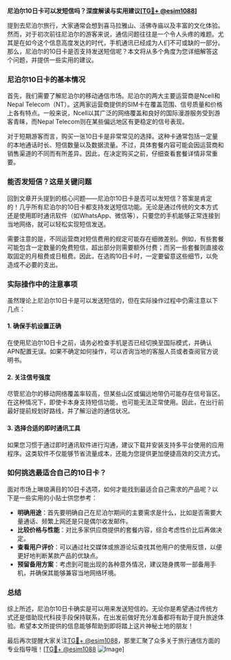 **尼泊尔10日卡可以发短信吗？深度解读与实用建议[[TG💪+ @esim1088](https://t.me/s/esim1088)]**

提到去尼泊尔旅行，大家通常会想到喜马拉雅山、活佛寺庙以及丰富的文化体验。然而，对于初次前往尼泊尔的游客来说，通信问题往往是一个令人头疼的难题。尤其是在如今这个信息高度发达的时代，手机通讯已经成为人们不可或缺的一部分。那么，尼泊尔的10日卡是否支持发送短信呢？本文将从多个角度为您详细解答这个问题，并提供一些实用的建议。

### 尼泊尔10日卡的基本情况

首先，我们需要了解尼泊尔的移动通信市场。尼泊尔的两大主要运营商是Ncell和 Nepal Telecom（NT）。这两家运营商提供的SIM卡在覆盖范围、信号质量和价格上各有特点。一般来说，Ncell以其广泛的网络覆盖和良好的国际漫游服务受到游客青睐，而Nepal Telecom则在某些偏远地区有更稳定的信号表现。

对于短期游客而言，购买一张10日卡是非常常见的选择。这种卡通常包括一定量的本地通话时长、短信数量以及数据流量。不过，具体套餐内容可能会因运营商和销售渠道的不同而有所差异。因此，在决定购买之前，仔细查看套餐详情非常重要。

### 能否发短信？这是关键问题

回到文章开头提到的核心问题——尼泊尔10日卡是否可以发短信？答案是肯定的！几乎所有尼泊尔的10日卡都支持发送短信功能。无论是通过传统的文本方式还是使用即时通讯软件（如WhatsApp、微信等），只要您的手机能够正常连接到当地网络，就可以轻松实现短信发送。

需要注意的是，不同运营商对短信费用的规定可能存在细微差别。例如，有些套餐可能包含一定数量的免费短信，超出部分则需要额外付费；而另一些套餐则直接收取固定的月租费或日租费。因此，在选购10日卡时，一定要留意这些细节，以免造成不必要的支出。

### 实际操作中的注意事项

虽然理论上尼泊尔10日卡是可以发送短信的，但在实际操作过程中仍需注意以下几点：

#### 1. 确保手机设置正确
在使用尼泊尔10日卡之前，请务必检查手机是否已经切换至国际模式，并确认APN配置无误。如果不确定如何操作，可以咨询当地的客服人员或者查阅官方说明书。

#### 2. 关注信号强度
尽管尼泊尔的移动网络覆盖率较高，但某些山区或偏远地带仍可能存在信号盲区。在这种情况下，即使卡本身支持短信功能，也可能无法正常使用。因此，在出行前最好提前规划好路线，并了解沿途的通信状况。

#### 3. 选择合适的即时通讯工具
如果您习惯于通过即时通讯软件进行沟通，建议下载并安装支持多平台使用的应用程序。这类软件不仅能够节省流量成本，还能为您提供更加便捷高效的交流方式。

### 如何挑选最适合自己的10日卡？

面对市场上琳琅满目的10日卡选项，如何才能找到最适合自己需求的产品呢？以下是一些实用的小贴士供您参考：

- **明确用途**：首先要明确自己在尼泊尔期间的主要需求是什么，比如是否需要大量通话、频繁上网还是只是偶尔收发邮件。
- **比较价格与性能**：对比多家供应商提供的套餐内容，综合考虑性价比后再做决定。
- **查看用户评价**：可以通过社交媒体或旅游论坛查找其他用户的使用反馈，以便更好地判断某款产品的优缺点。
- **预留备用方案**：考虑到可能出现的各种意外情况，建议随身携带一部备用手机，并确保其能够兼容当地网络环境。

### 总结

综上所述，尼泊尔10日卡确实是可以用来发送短信的。无论你是希望通过传统方式还是借助现代科技手段保持联系，在出发前做好充分准备都将有助于提升旅途体验。希望本文所提供的信息能够帮助到即将踏上这片神秘土地的朋友！

最后再次提醒大家关注[TG💪+ @esim1088](https://t.me/s/esim1088)，那里汇聚了众多关于旅行通信方面的专业指导哦！[[TG💪+ @esim1088](https://t.me/s/esim1088) ![Image](https://i.postimg.cc/4NQfJmqS/Snipaste-2025-05-13-00-14-12.png)]